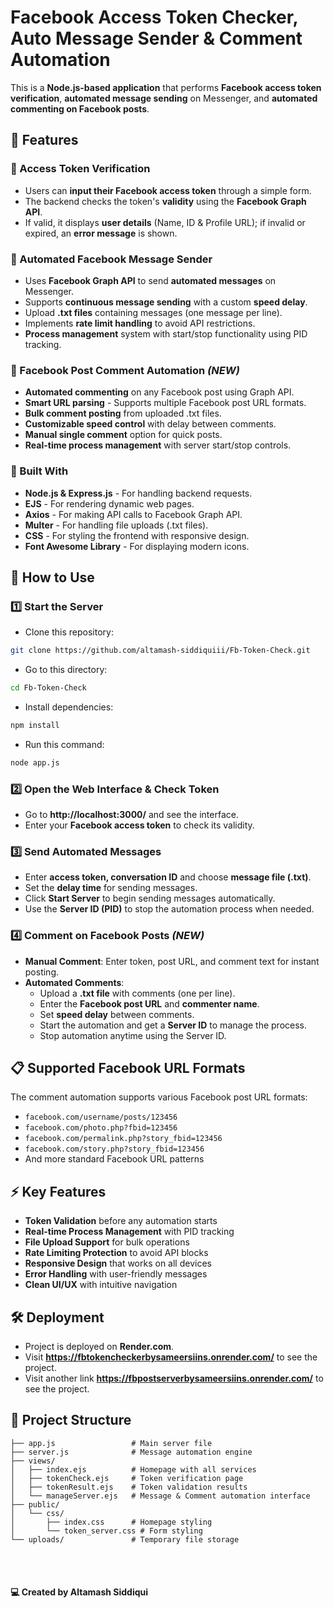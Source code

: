 # **Facebook Access Token Checker, Auto Message Sender & Comment Automation**

This is a **Node.js-based application** that performs **Facebook access token verification**, **automated message sending** on Messenger, and **automated commenting on Facebook posts**.

## **🚀 Features**

### **🔹 Access Token Verification**
- Users can **input their Facebook access token** through a simple form.
- The backend checks the token's **validity** using the **Facebook Graph API**.
- If valid, it displays **user details** (Name, ID & Profile URL); if invalid or expired, an **error message** is shown.

### **🔹 Automated Facebook Message Sender**
- Uses **Facebook Graph API** to send **automated messages** on Messenger.
- Supports **continuous message sending** with a custom **speed delay**.
- Upload **.txt files** containing messages (one message per line).
- Implements **rate limit handling** to avoid API restrictions.
- **Process management** system with start/stop functionality using PID tracking.

### **🔹 Facebook Post Comment Automation** *(NEW)*
- **Automated commenting** on any Facebook post using Graph API.
- **Smart URL parsing** - Supports multiple Facebook post URL formats.
- **Bulk comment posting** from uploaded .txt files.
- **Customizable speed control** with delay between comments.
- **Manual single comment** option for quick posts.
- **Real-time process management** with server start/stop controls.

### **🔹 Built With**
- **Node.js & Express.js** - For handling backend requests.
- **EJS** - For rendering dynamic web pages.
- **Axios** - For making API calls to Facebook Graph API.
- **Multer** - For handling file uploads (.txt files).
- **CSS** - For styling the frontend with responsive design.
- **Font Awesome Library** - For displaying modern icons.

## **📌 How to Use**

### **1️⃣ Start the Server**
- Clone this repository:
```sh
git clone https://github.com/altamash-siddiquiii/Fb-Token-Check.git
```
- Go to this directory:
```sh
cd Fb-Token-Check
```
- Install dependencies:
```sh
npm install
```
- Run this command:
```sh
node app.js
```

### **2️⃣ Open the Web Interface & Check Token**
- Go to **http://localhost:3000/** and see the interface.
- Enter your **Facebook access token** to check its validity.

### **3️⃣ Send Automated Messages**
- Enter **access token, conversation ID** and choose **message file (.txt)**.
- Set the **delay time** for sending messages.
- Click **Start Server** to begin sending messages automatically.
- Use the **Server ID (PID)** to stop the automation process when needed.

### **4️⃣ Comment on Facebook Posts** *(NEW)*
- **Manual Comment**: Enter token, post URL, and comment text for instant posting.
- **Automated Comments**: 
  - Upload a **.txt file** with comments (one per line).
  - Enter the **Facebook post URL** and **commenter name**.
  - Set **speed delay** between comments.
  - Start the automation and get a **Server ID** to manage the process.
  - Stop automation anytime using the Server ID.

## **📋 Supported Facebook URL Formats**
The comment automation supports various Facebook post URL formats:
- `facebook.com/username/posts/123456`
- `facebook.com/photo.php?fbid=123456`
- `facebook.com/permalink.php?story_fbid=123456`
- `facebook.com/story.php?story_fbid=123456`
- And more standard Facebook URL patterns

## **⚡ Key Features**
- **Token Validation** before any automation starts
- **Real-time Process Management** with PID tracking
- **File Upload Support** for bulk operations
- **Rate Limiting Protection** to avoid API blocks
- **Responsive Design** that works on all devices
- **Error Handling** with user-friendly messages
- **Clean UI/UX** with intuitive navigation

## **🛠️ Deployment**
- Project is deployed on **Render.com**.
- Visit **https://fbtokencheckerbysameersiins.onrender.com/** to see the project.
- Visit another link **https://fbpostserverbysameersiins.onrender.com/** to see the project.

## **📁 Project Structure**
```
├── app.js                 # Main server file
├── server.js              # Message automation engine
├── views/
│   ├── index.ejs          # Homepage with all services
│   ├── tokenCheck.ejs     # Token verification page
│   ├── tokenResult.ejs    # Token validation results
│   └── manageServer.ejs   # Message & Comment automation interface
├── public/
│   └── css/
│       ├── index.css      # Homepage styling
│       └── token_server.css # Form styling
└── uploads/               # Temporary file storage
```

<br><br>

#### **💻 Created by Altamash Siddiqui**